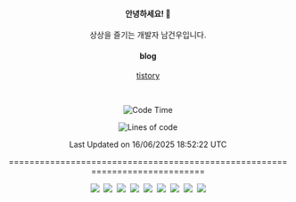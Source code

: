 <!--
  **curiousKidd/curiousKidd** is a ✨ _special_ ✨ repository because its `README.md` (this file) appears on your GitHub profile.

  Here are some ideas to get you started:

  - 🔭 I’m currently working on ...
  - 🌱 I’m currently learning ...
  - 👯 I’m looking to collaborate on ...
  - 🤔 I’m looking for help with ...
  - 💬 Ask me about ...
  - 📫 How to reach me: ...
  - 😄 Pronouns: ...
  - ⚡ Fun fact: ...
  -->
<div align="center">
 
  #### 안녕하세요! 👋
  상상을 즐기는 개발자 남건우입니다.
  <br />
  
  #### blog
  [tistory](https://curiouskidd.tistory.com/)
  
  <br />

<!--START_SECTION:waka-->
![Code Time](http://img.shields.io/badge/Code%20Time-522%20hrs%2014%20mins-blue)

![Lines of code](https://img.shields.io/badge/%EC%A0%80%EB%8A%94%20%EC%97%AC%ED%83%9C%EA%B9%8C%EC%A7%80%20-10.1%20million%20%EC%A4%84%EC%9D%98%20%EC%BD%94%EB%93%9C%EB%A5%BC%20%EC%9E%91%EC%84%B1%ED%96%88%EC%96%B4%EC%9A%94.-blue)


 Last Updated on 16/06/2025 18:52:22 UTC
<!--END_SECTION:waka-->

============================================================================
    
<!--   ### :sparkles: Tech Stack  -->
<div class="stack"> 
     <p> 
       <img src="https://img.shields.io/badge/Java-007396?style=flat-square&logo=Java&logoColor=white"/></a>&nbsp  
       <img src="https://img.shields.io/badge/Javascript-ffb13b?style=flat-square&logo=javascript&logoColor=white"/></a>&nbsp  
       <img src="https://img.shields.io/badge/SpringBoot-6DB33F?style=flat-square&logo=Spring&logoColor=white"/></a>&nbsp  
       <img src="https://img.shields.io/badge/Vue.js-4FC08D?style=flat&logo=vue-dot-js&logoColor=white"/></a>&nbsp 
       <img src="https://img.shields.io/badge/Gradle-6799FF?style=flat-square&logo=Gradle&logoColor=white"/></a>&nbsp  
       <img src="https://img.shields.io/badge/Oracle-DB3552?style=flat-square&logo=Oracle&logoColor=white"/></a>&nbsp  
       <img src="https://img.shields.io/badge/css-1572B6?style=flat-square&logo=css3&logoColor=white"/></a>&nbsp  
       <img src="https://img.shields.io/badge/html-d14836?style=flat-square&logo=html5&logoColor=white"/></a>&nbsp  
       <img src="https://img.shields.io/badge/Git-F05032?style=flat&logo=Git&logoColor=white"/></a> 
     </p> 
   </div>  
 
<!--   ![curiousKidd's github stats](https://github-readme-stats.vercel.app/api?username=curiousKidd&show_icons=true&theme=chartreuse-dark) -->
</div>

